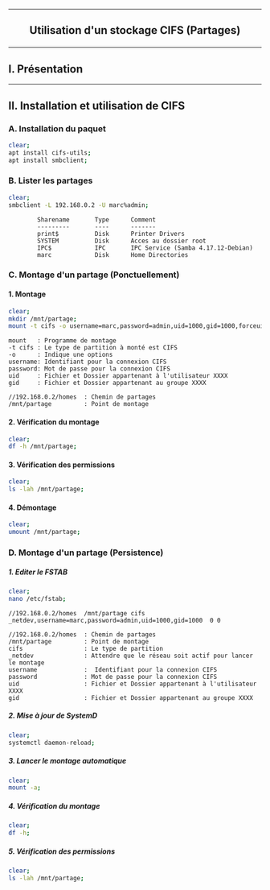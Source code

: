 ----------------------------------------------------------------------------------------------------------------------------------------------------------------------------------------------------------------
## <p align='center'> Utilisation d'un stockage CIFS (Partages) </p>

----------------------------------------------------------------------------------------------------------------------------------------------------------------------------------------------------------------
## I. Présentation

----------------------------------------------------------------------------------------------------------------------------------------------------------------------------------------------------------------
## II. Installation et utilisation de CIFS
### A. Installation du paquet
```bash
clear;
apt install cifs-utils;
apt install smbclient;
```

### B. Lister les partages
```bash
clear;
smbclient -L 192.168.0.2 -U marc%admin;
```

```
        Sharename       Type      Comment
        ---------       ----      -------
        print$          Disk      Printer Drivers
        SYSTEM          Disk      Acces au dossier root
        IPC$            IPC       IPC Service (Samba 4.17.12-Debian)
        marc            Disk      Home Directories
```



### C. Montage d'un partage (Ponctuellement)
#### 1. Montage
```bash
clear;
mkdir /mnt/partage;
mount -t cifs -o username=marc,password=admin,uid=1000,gid=1000,forceuid,forcegid //192.168.0.2/homes /mnt/partage;
```
```
mount   : Programme de montage
-t cifs : Le type de partition à monté est CIFS
-o      : Indique une options
username: Identifiant pour la connexion CIFS
password: Mot de passe pour la connexion CIFS
uid     : Fichier et Dossier appartenant à l'utilisateur XXXX
gid     : Fichier et Dossier appartenant au groupe XXXX

//192.168.0.2/homes  : Chemin de partages
/mnt/partage         : Point de montage
```


#### 2. Vérification du montage
```bash
clear;
df -h /mnt/partage;
```
#### 3. Vérification des permissions
```bash
clear;
ls -lah /mnt/partage;
```
#### 4. Démontage
```bash
clear;
umount /mnt/partage;
```


### D. Montage d'un partage (Persistence)
##### 1. Editer le FSTAB
```bash
clear;
nano /etc/fstab;
```

```
//192.168.0.2/homes  /mnt/partage cifs _netdev,username=marc,password=admin,uid=1000,gid=1000  0 0
```

```
//192.168.0.2/homes  : Chemin de partages
/mnt/partage         : Point de montage
cifs                 : Le type de partition
_netdev              : Attendre que le réseau soit actif pour lancer le montage
username             :  Identifiant pour la connexion CIFS
password             : Mot de passe pour la connexion CIFS
uid                  : Fichier et Dossier appartenant à l'utilisateur XXXX
gid                  : Fichier et Dossier appartenant au groupe XXXX
```


##### 2. Mise à jour de SystemD
```bash
clear;
systemctl daemon-reload;
```

##### 3. Lancer le montage automatique
```bash
clear;
mount -a;
```

##### 4. Vérification du montage
```bash
clear;
df -h;
```

##### 5. Vérification des permissions
```bash
clear;
ls -lah /mnt/partage;
```
